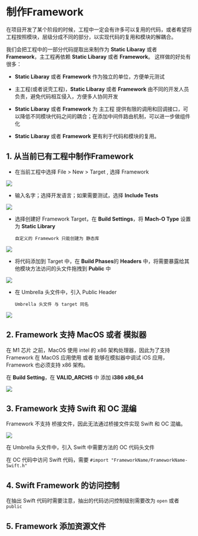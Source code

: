 # 制作Framework

在项目开发了某个阶段的时候，工程中一定会有许多可以复用的代码，或者希望将工程按照模块，层级分成不同的部分，以实现代码的复用和模块的解耦合。

我们会把工程中的一部分代码提取出来制作为 **Static Libaray** 或者 **Framework**，主工程再依赖 **Static Libaray** 或者 **Framework**。 这样做的好处有很多：

- **Static Libaray** 或者 **Framework** 作为独立的单位，方便单元测试

- 主工程(或者说壳工程)，**Static Libaray** 或者 **Framework** 由不同的开发人员负责，避免代码相互侵入，方便多人协同开发

- **Static Libaray** 或者 **Framework** 为 主工程 提供有限的调用和回调接口，可以降低不同模块代码之间的耦合；在添加中间件路由机制，可以进一步做组件化

- **Static Libaray** 或者 **Framework**  更有利于代码和模块的复用。

## 1. 从当前已有工程中制作Framework 

- 在当前工程中选择 File > New > Target , 选择 Framework

![](https://gitee.com/existorlive/exist-or-live-pic/raw/master/%E6%88%AA%E5%B1%8F2020-12-30%20%E4%B8%8B%E5%8D%889.18.39.png)

- 输入名字；选择开发语言；如果需要测试，选择 **Include Tests**

![](https://gitee.com/existorlive/exist-or-live-pic/raw/master/%E6%88%AA%E5%B1%8F2020-12-30%20%E4%B8%8B%E5%8D%889.21.02.png)

- 选择创建好 Framework Target，在 **Build Settings**，将 **Mach-O Type** 设置为 **Static Library**
  
      自定义的 Framework 只能创建为 静态库

![](https://gitee.com/existorlive/exist-or-live-pic/raw/master/%E6%88%AA%E5%B1%8F2020-12-30%20%E4%B8%8A%E5%8D%883.50.17.png)

- 将代码添加到 Target 中，在 **Build Phases**的 **Headers** 中，将需要暴露给其他模块方法访问的头文件拖拽到 **Public** 中

![](https://gitee.com/existorlive/exist-or-live-pic/raw/master/%E6%88%AA%E5%B1%8F2020-12-30%20%E4%B8%8A%E5%8D%883.52.55.png)

- 在 Umbrella 头文件中，引入 Public Header

      Umbrella 头文件 与 target 同名

![](https://gitee.com/existorlive/exist-or-live-pic/raw/master/%E6%88%AA%E5%B1%8F2020-12-30%20%E4%B8%8B%E5%8D%889.31.40.png)



## 2. Framework 支持 MacOS 或者 模拟器

在 M1 芯片 之前，MacOS 使用 intel 的 x86
 架构处理器，因此为了支持 Framework 在 MacOS 应用使用 或者 能够在模拟器中调试 iOS 应用，Framework 也必须支持 x86 架构。

在 **Build Setting**，在 **VALID_ARCHS** 中 添加 **i386 x86_64**

![](https://gitee.com/existorlive/exist-or-live-pic/raw/master/%E6%88%AA%E5%B1%8F2020-12-30%20%E4%B8%8A%E5%8D%883.51.37.png)


## 3. Framework 支持 Swift 和 OC 混编

Framework 不支持 桥接文件，因此无法通过桥接文件实现 Swift 和 OC 混编。

![](https://gitee.com/existorlive/exist-or-live-pic/raw/master/%E6%88%AA%E5%B1%8F2020-12-30%20%E4%B8%8B%E5%8D%888.21.18.png)


在 Umbrella 头文件中，引入 Swift 中需要方法的 OC 代码头文件

在 OC 代码中访问 Swift 代码，需要 `#import "FrameworkName/FrameworkName-Swift.h"`


## 4. Swift Framework 的访问控制

在抽出 Swift 代码时需要注意，抽出的代码访问控制级别需要改为 `open` 或者 `public`


## 5. Framework 添加资源文件
